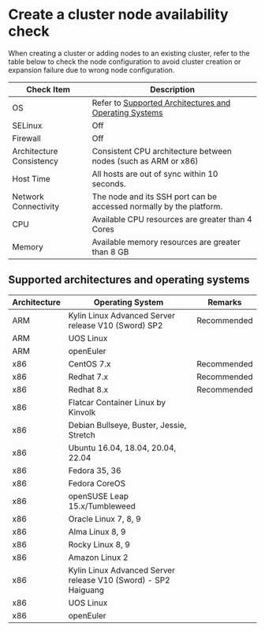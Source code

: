 # Create a cluster node availability check

When creating a cluster or adding nodes to an existing cluster, refer to the table below to check the node configuration to avoid cluster creation or expansion failure due to wrong node configuration.

| Check Item | Description |
| ---------- | ----------- |
| OS | Refer to [Supported Architectures and Operating Systems](#supported-architectures-and-operating-systems) |
| SELinux | Off |
| Firewall | Off |
| Architecture Consistency | Consistent CPU architecture between nodes (such as ARM or x86) |
| Host Time | All hosts are out of sync within 10 seconds. |
| Network Connectivity | The node and its SSH port can be accessed normally by the platform. |
| CPU | Available CPU resources are greater than 4 Cores |
| Memory | Available memory resources are greater than 8 GB |

## Supported architectures and operating systems

| Architecture | Operating System | Remarks |
| ---- | ------------------------ | ---- |
| ARM | Kylin Linux Advanced Server release V10 (Sword) SP2 | Recommended |
| ARM | UOS Linux | |
| ARM | openEuler | |
| x86 | CentOS 7.x | Recommended |
| x86 | Redhat 7.x | Recommended |
| x86 | Redhat 8.x | Recommended |
| x86 | Flatcar Container Linux by Kinvolk | |
| x86 | Debian Bullseye, Buster, Jessie, Stretch | |
| x86 | Ubuntu 16.04, 18.04, 20.04, 22.04 | |
| x86 | Fedora 35, 36 | |
| x86 | Fedora CoreOS | |
| x86 | openSUSE Leap 15.x/Tumbleweed | |
| x86 | Oracle Linux 7, 8, 9 | |
| x86 | Alma Linux 8, 9 | |
| x86 | Rocky Linux 8, 9 | |
| x86 | Amazon Linux 2 | |
| x86 | Kylin Linux Advanced Server release V10 (Sword) - SP2 Haiguang | |
| x86 | UOS Linux | |
| x86 | openEuler | |
